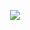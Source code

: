 <p align="center">
    <img src="https://media0.giphy.com/media/l91O1yhpuoOFdSZXeh/giphy.gif?cid=ecf05e47r40ggcg0ccdczo5olhk74pbg5twpta8qu14lywf6&rid=giphy.gif&ct=g" />
</p>
